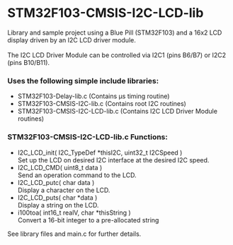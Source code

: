 # STM32F103-CMSIS-I2C-LCD-lib
Library and sample project using a Blue Pill (STM32F103) and a 16x2 LCD display driven by an I2C LCD driver module.
<br><br>
The I2C LCD Driver Module can be controlled via I2C1 (pins B6/B7) or I2C2 (pins B10/B11).
<br>
### Uses the following simple include libraries:
- STM32F103-Delay-lib.c          (Contains μs timing routine)
- STM32F103-CMSIS-I2C-lib.c      (Contains root I2C routines)
- STM32F103-CMSIS-I2C-LCD-lib.c  (Contains I2C LCD Driver Module routines)

### STM32F103-CMSIS-I2C-LCD-lib.c Functions:
+ I2C_LCD_init( I2C_TypeDef *thisI2C, uint32_t I2CSpeed )<br>
	Set up the LCD on desired I2C interface at the desired I2C speed.
+ I2C_LCD_CMD( uint8_t data )<br>
	Send an operation command to the LCD.
+ I2C_LCD_putc( char data )<br>
	Display a character on the LCD.
+ I2C_LCD_puts( char *data )<br>
	Display a string on the LCD.
+ i100toa( int16_t realV, char *thisString )<br>
	Convert a 16-bit integer to a pre-allocated string
	
See library files and main.c for further details.
